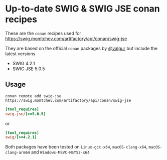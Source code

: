 # Up-to-date SWIG & SWIG JSE conan recipes

These are the `conan` recipes used for https://swig.momtchev.com/artifactory/api/conan/swig-jse

They are based on the official `conan` packages by [@valgur](https://github.com/conan-io/conan-center-index/pull/19058) but include the latest versions

* SWIG 4.2.1
* SWIG JSE 5.0.5

## Usage

```
conan remote add swig-jse https://swig.momtchev.com/artifactory/api/conan/swig-jse
```

```ini
[tool_requires]
swig-jse/[>=5.0.5]
```

or

```ini
[tool_requires]
swig/[>=4.2.1]
```

Both packages have been tested on `Linux-gcc-x64`, `macOS-clang-x64`, `macOS-clang-arm64` and `Windows-MSVC-MSYS2-x64`
